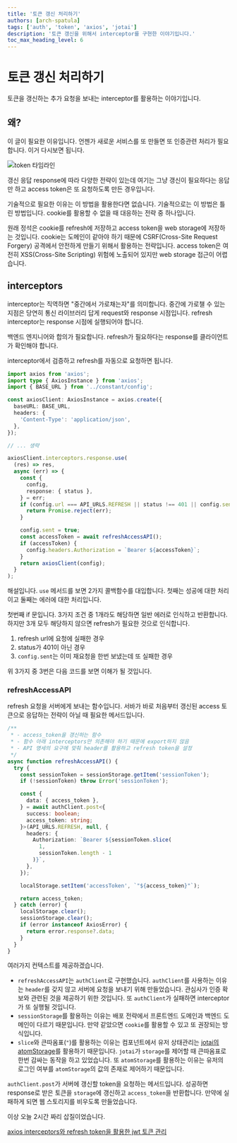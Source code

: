 ```yaml
---
title: '토큰 갱신 처리하기'
authors: [arch-spatula]
tags: ['auth', 'token', 'axios', 'jotai']
description: '토큰 갱신을 위해서 interceptor를 구현한 이야기입니다.'
toc_max_heading_level: 6
---
```


# 토큰 갱신 처리하기

토큰을 갱신하는 추가 요청을 보내는 interceptor를 활용하는 이야기입니다.

<!--truncate-->

## 왜?

이 글이 필요한 이유입니다. 언젠가 새로운 서비스를 또 만들면 또 인증관련 처리가 필요합니다. 이거 다시보면 됩니다.

![token 타임라인](https://user-images.githubusercontent.com/84452145/248524296-fdaf3d69-e8c6-4527-85c6-9805fafa5152.png)

갱신 응답 response에 따라 다양한 전략이 있는데 여기는 그냥 갱신이 필요하다는 응답만 하고 access token은 또 요청하도록 만든 경우입니다.

기술적으로 필요한 이유는 이 방법을 활용한다면 없습니다. 기술적으로는 이 방법은 틀린 방법입니다. cookie를 활용할 수 없을 때 대응하는 전략 중 하나입니다.

원래 정석은 cookie를 refresh에 저장하고 access token을 web storage에 저장하는 것입니다. cookie는 도메인이 같아야 하기 때문에 CSRF(Cross-Site Request Forgery) 공격에서 안전하게 만들기 위해서 활용하는 전략입니다. access token은 여전히 XSS(Cross-Site Scripting) 위험에 노출되어 있지만 web storage 접근이 어렵습니다.

## interceptors

interceptor는 직역하면 "중간에서 가로채는자"를 의미합니다. 중간에 가로챌 수 있는 지점은 당연히 통신 라이브러리 답게 request와 response 시점입니다. refresh interceptor는 response 시점에 실행되어야 합니다.

백엔드 엔지니어와 합의가 필요합니다. refresh가 필요하다는 response를 클라이언트가 확인해야 합니다.

interceptor에서 검증하고 refresh를 자동으로 요청하면 됩니다.

```ts
import axios from 'axios';
import type { AxiosInstance } from 'axios';
import { BASE_URL } from '../constant/config';

const axiosClient: AxiosInstance = axios.create({
  baseURL: BASE_URL,
  headers: {
    'Content-Type': 'application/json',
  },
});

// ... 생략

axiosClient.interceptors.response.use(
  (res) => res,
  async (err) => {
    const {
      config,
      response: { status },
    } = err;
    if (config.url === API_URLS.REFRESH || status !== 401 || config.sent) {
      return Promise.reject(err);
    }

    config.sent = true;
    const accessToken = await refreshAccessAPI();
    if (accessToken) {
      config.headers.Authorization = `Bearer ${accessToken}`;
    }
    return axiosClient(config);
  }
);
```

해설입니다. `use` 메서드를 보면 2가지 콜백함수를 대입합니다. 첫째는 성공에 대한 처리이고 둘째는 에러에 대한 처리입니다.

첫번째 if 문입니다. 3가지 조건 중 1개라도 해당하면 일반 에러로 인식하고 반환합니다. 하지만 3개 모두 해당하지 않으면 refresh가 필요한 것으로 인식합니다.

1. refresh url에 요청에 실패한 경우
2. status가 401이 아닌 경우
3. `config.sent`는 이미 재요청을 한번 보냈는데 또 실패한 경우

위 3가지 중 3번은 다음 코드를 보면 이해가 될 것입니다.

### refreshAccessAPI

refresh 요청을 서버에게 보내는 함수입니다. 서바가 바로 처음부터 갱신된 access 토큰으로 응답하는 전략이 아닐 때 필요한 메서드입니다.

```ts
/**
 * - access_token을 갱신하는 함수
 * - 함수 아래 interceptors만 의존해야 하기 때문에 export하지 않음
 * - API 명세의 요구에 맞춰 header를 활용하고 refresh token을 설정
 */
async function refreshAccessAPI() {
  try {
    const sessionToken = sessionStorage.getItem('sessionToken');
    if (!sessionToken) throw Error('sessionToken');

    const {
      data: { access_token },
    } = await authClient.post<{
      success: boolean;
      access_token: string;
    }>(API_URLS.REFRESH, null, {
      headers: {
        Authorization: `Bearer ${sessionToken.slice(
          1,
          sessionToken.length - 1
        )}`,
      },
    });

    localStorage.setItem('accessToken', `"${access_token}"`);

    return access_token;
  } catch (error) {
    localStorage.clear();
    sessionStorage.clear();
    if (error instanceof AxiosError) {
      return error.response?.data;
    }
  }
}
```

여러가지 컨텍스트를 제공하겠습니다.

- `refreshAccessAPI`는 `authClient`로 구현했습니다. `authClient`를 사용하는 이유는 `header`를 갖지 않고 서버에 요청을 보내기 위해 만들었습니다. 관심사가 인증 확보와 관련된 것을 제공하기 위한 것입니다. 또 `authClient`가 실패하면 interceptor가 또 실행될 것입니다.
- `sessionStorage`를 활용하는 이유는 배포 전략에서 프론트엔드 도메인과 백엔드 도메인이 다르기 때문입니다. 만약 같았으면 `cookie`를 활용할 수 있고 또 권장되는 방식입니다.
- `slice`와 큰따옴표(`"`)를 활용하는 이유는 컴포넌트에서 유저 상태관리는 [jotai의 atomStorage](https://jotai.org/docs/utilities/storage)를 활용하기 때문입니다. `jotai`가 `storage`를 제어할 때 큰따옴표로 한번 감싸는 동작을 하고 있었습니다. 또 `atomStorage`를 활용하는 이유는 유저의 로그인 여부를 `atomStorage`의 값의 존재로 제어하기 때문입니다.

`authClient.post`가 서버에 갱신할 token을 요청하는 메서드입니다. 성공하면 response로 받은 토큰을 `storage`에 갱신하고 `access_token`을 반환합니다. 만약에 실패하게 되면 웹 스토리지를 비우도록 만들었습니다.

<!-- 직접 구현하면서 제가 만든 백엔드에도 문제가 있었습니다. 원래 401에러를 돌려줘야 하는데 406에를 돌려주고 있었습니다.

오늘 배운 것 중 하나는 테스트 코드에는 status code도 포함해서 테스트 해야한다는 것입니다. 일단 msw를 보류하기 잘한 것 같습니다. 저의 백엔드 엔지니어링을 신뢰할 수 없습니다.

https://github.com/arch-spatula/flash-card-frontend/pull/42

https://github.com/arch-spatula/flash-card-backend/pull/46

프론트엔드 백엔드 모두 결합테스트가 필요합니다.

그리고 요청관련 함수는 그냥 button에 따로 구현하는 것이 정신 건강에 좋은 것 같습니다. -->

이상 오늘 2시간 짜리 삽질이었습니다.

[axios interceptors와 refresh token을 활용한 jwt 토큰 관리](https://gusrb3164.github.io/web/2022/08/07/refresh-with-axios-for-client/)
